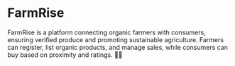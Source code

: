 # FarmRise
FarmRise is a platform connecting organic farmers with consumers, ensuring verified produce and promoting sustainable agriculture. Farmers can register, list organic products, and manage sales, while consumers can buy based on proximity and ratings. 🚜🌱
